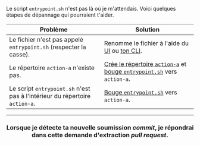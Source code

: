 Le script `entrypoint.sh` n'est pas là où je m'attendais. Voici quelques étapes de dépannage qui pourraient t'aider.

| Problème                                             | Solution                                                                                                                                                                                           |
|------------------------------------------------------|----------------------------------------------------------------------------------------------------------------------------------------------------------------------------------------------------|
| Le fichier n'est pas appelé `entrypoint.sh` (respecter la casse). | Renomme le fichier à l'aide du [UI](https://help.github.com/articles/renaming-a-file/) ou [ton CLI](https://help.github.com/articles/renaming-a-file-using-the-command-line/).                         |
| Le répertoire `action-a` n'existe pas.              | [Crée le répertoire `action-a`](https://help.github.com/articles/creating-new-files/) et [bouge `entrypoint.sh`](https://help.github.com/articles/moving-a-file-to-a-new-location/) vers `action-a`. |
| Le script `entrypoint.sh` n'est pas à l'intérieur du répertoire `action-a`. | [Bouge `entrypoint.sh`](https://help.github.com/articles/moving-a-file-to-a-new-location/) vers `action-a`.                                                                                          |

<hr>
<h3 align = "center"> Lorsque je détecte ta nouvelle soumission <i>commit</i>, je répondrai dans cette demande d'extraction <i>pull request</i>. </h3>
